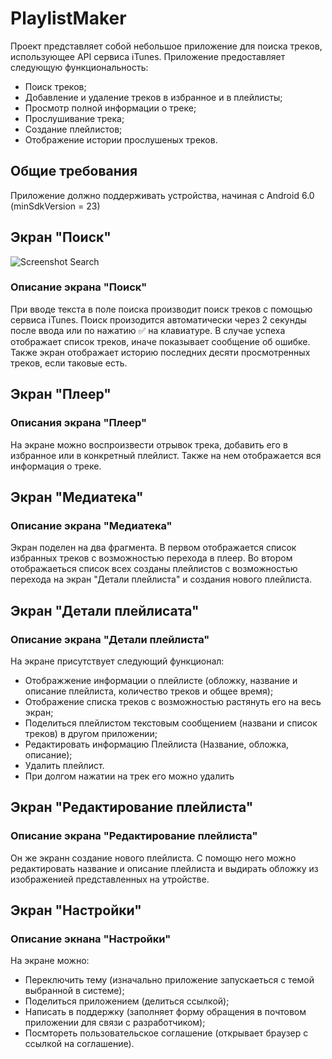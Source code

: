 # PlaylistMaker

Проект представляет собой небольшое приложение для поиска треков, использующее API сервиса iTunes.
Приложение предоставляет следующую функциональность:
* Поиск треков;
* Добавление и удаление треков в избранное и в плейлисты;
* Просмотр полной информации о треке;
* Прослушивание трека;
* Создание плейлистов;
* Отображение истории прослушеных треков.

## Общие требования

Приложение должно поддерживать устройства, начиная с Android 6.0 (minSdkVersion = 23)

## Экран "Поиск"
![Screenshot Search](https://github.com/AndrewkaW/PlaylistMaker/assets/116573128/f6c1d4af-49cf-438a-b807-cd5ace7298fd)

### Описание экрана "Поиск"
При вводе текста в поле поиска производит поиск треков с помощью сервиса iTunes. Поиск произодится автоматически через 2 секунды после ввода или по нажатию ✅ на клавиатуре. В случае успеха отображает список треков, иначе показывает сообщение об ошибке.
Также экран отображает историю последних десяти просмотренных треков, если таковые есть.

## Экран "Плеер"

### Описания экрана "Плеер"
На экране можно воспроизвести отрывок трека, добавить его в избранное или в конкретный плейлист.
Также на нем отображается вся информация о треке.

## Экран "Медиатека"

### Описание экрана "Медиатека"
Экран поделен на два фрагмента. В первом отображается список избранных треков с возможностью перехода в плеер.
Во втором отображаеться список всех созданы плейлистов с возможностью перехода на экран "Детали плейлиста" и создания нового плейлиста.

## Экран "Детали плейлисата"

### Описание экрана "Детали плейлиста"
На экране присутствует следующий функционал:
* Отображжение информации о плейлисте (обложку, название и описание плейлиста, количество треков и общее время);
* Отображение списка треков с возможностью растянуть его на весь экран;
* Поделиться плейлистом текстовым сообщением (названи и список треков)  в другом приложении;
* Редактировать информацию Плейлиста (Название, обложка, описание);
* Удалить плейлист.
* При долгом нажатии на трек его можно удалить

## Экран "Редактирование плейлиста"

### Описание экрана "Редактирование плейлиста"
Он же экранн создание нового плейлиста. С помощю него можно редактировать название и описание плейлиста и выдирать обложку из изображенией представленных на утройстве.

## Экран "Настройки"

### Описание экнана "Настройки"

На экране можно:
* Переключить тему (изначально приложение запускаеться с темой выбранной в системе);
* Поделиться приложением (делиться ссылкой);
* Написать в поддержку (заполняет форму обращения в почтовом приложении для связи с разработчиком);
* Посмтореть пользовательское соглашение (открывает браузер с ссылкой на соглашение).

